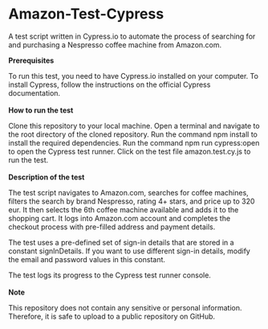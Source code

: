 # Amazon-Test-Cypress
A test script written in Cypress.io to automate the process of searching for and purchasing a Nespresso coffee machine from Amazon.com.

**Prerequisites**

To run this test, you need to have Cypress.io installed on your computer. To install Cypress, follow the instructions on the official Cypress documentation.
<br></br>
**How to run the test**

Clone this repository to your local machine.
Open a terminal and navigate to the root directory of the cloned repository.
Run the command npm install to install the required dependencies.
Run the command npm run cypress:open to open the Cypress test runner.
Click on the test file amazon.test.cy.js to run the test.
<br></br>
**Description of the test**

The test script navigates to Amazon.com, searches for coffee machines, filters the search by brand Nespresso, rating 4+ stars, and price up to 320 eur. It then selects the 6th coffee machine available and adds it to the shopping cart. It logs into Amazon.com account and completes the checkout process with pre-filled address and payment details.

The test uses a pre-defined set of sign-in details that are stored in a constant signInDetails. If you want to use different sign-in details, modify the email and password values in this constant.

The test logs its progress to the Cypress test runner console.
<br></br>
**Note**

This repository does not contain any sensitive or personal information. Therefore, it is safe to upload to a public repository on GitHub.
